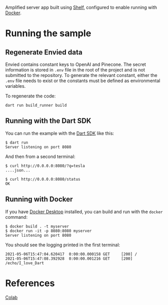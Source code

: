 Amplified server app built using [Shelf](https://pub.dev/packages/shelf),
configured to enable running with [Docker](https://www.docker.com/).

# Running the sample

## Regenerate Envied data

Envied contains constant keys to OpenAI and Pinecone.
The secret information is stored in `.env` file in the root of the project and is not submitted to
the repository. To generate the relevant constant, either the `.env` file needs to exist or the
constants must be defined as environmental variables.

To regenerate the code:

```shell
dart run build_runner build
```

## Running with the Dart SDK

You can run the example with the [Dart SDK](https://dart.dev/get-dart)
like this:

```
$ dart run
Server listening on port 8080
```

And then from a second terminal:
```
$ curl http://0.0.0.0:8080/?q=tesla
....json...

$ curl http://0.0.0.0:8080/status
OK
```

## Running with Docker

If you have [Docker Desktop](https://www.docker.com/get-started) installed, you
can build and run with the `docker` command:

```
$ docker build . -t myserver
$ docker run -it -p 8080:8080 myserver
Server listening on port 8080
```

You should see the logging printed in the first terminal:
```
2021-05-06T15:47:04.620417  0:00:00.000158 GET     [200] /
2021-05-06T15:47:08.392928  0:00:00.001216 GET     [200] /echo/I_love_Dart
```

# References

[Colab](https://colab.research.google.com/drive/1SnxE3U2vUdGGkexXroPSuNvKjmAmBMX5)
